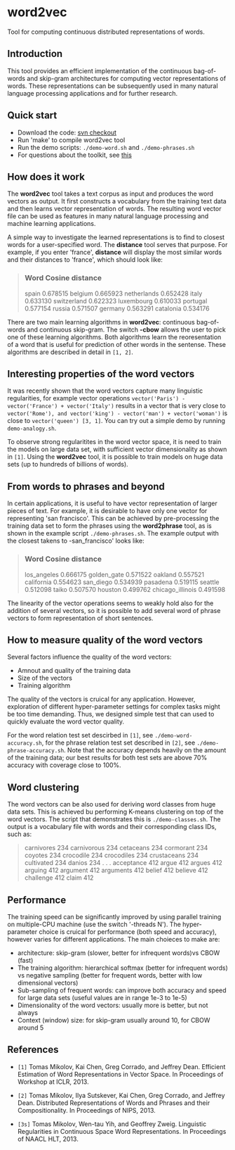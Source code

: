 # word2vec

Tool for computing continuous distributed representations of words.

## Introduction

This tool provides an efficient implementation of the continuous bag-of-words and skip-gram architectures for computing vector representations of words. These representations can be subsequently used in many natural language processing applications and for further research.

## Quick start

- Download the code: [svn checkout](http://word2vec.googlecode.com/svn/trunk/)
- Run 'make' to compile word2vec tool
- Run the demo scripts: `./demo-word.sh` and `./demo-phrases.sh`
- For questions about the toolkit, see [this](http://groups.google.com/group/word2vec-toolkit)

## How does it work

The **word2vec** tool takes a text corpus as input and produces the word vectors as output. It first constructs a vocabulary from the training text data and then learns vector representation of words. The resulting word vector file can be used as features in many natural language processing and machine learning applications.

A simple way to investigate the learned representations is to find to closest words for a user-specified word. The **distance** tool serves that purpose. For example, if you enter 'france', **distance** will display the most similar words and their distances to 'france', which should look like:

> ### Word Cosine distance
> spain 0.678515
> belgium 0.665923
> netherlands 0.652428
> italy 0.633130
> switzerland 0.622323
> luxembourg 0.610033
> portugal 0.577154
> russia 0.571507
> germany 0.563291
> catalonia 0.534176

There are two main learning algorithms in **word2vec**: continuous bag-of-words and continuous skip-gram. The switch **-cbow** allows the user to pick one of these learning algorithms. Both algorithms learn the reoresentation of a word that is useful for prediction of other words in the sentense. These algorithms are described in detail in `[1, 2]`.

## Interesting properties of the word vectors

It was recently shown that the word vectors capture many linguistic regularities, for example vector operations `vector('Paris') - vector('France') + vector('Italy')` results in a vector that is very close to `vector('Rome'), and vector('king') - vector('man') + vector('woman')` is close to `vector('queen') [3, 1]`. You can try out a simple demo by running `demo-analogy.sh`.

To observe strong regularitites in the word vector space, it is need to train the models on large data set, with sufficient vector dimensionality as shown in `[1]`. Using the **word2vec** tool, it is possible to train models on huge data sets (up to hundreds of billions of words).

## From words to phrases and beyond

In certain applications, it is useful to have vector representation of larger pieces of text. For example, it is desirable to have only one vector for representing 'san francisco'. This can be achieved by pre-processing the training data set to form the phrases using the **word2phrase** tool, as is shown in the example script `./demo-phrases.sh`. The example output with the closest takens to -san_francisco' looks like:

> ### Word Cosine distance
> los_angeles 0.666175
> golden_gate 0.571522
> oakland 0.557521
> california 0.554623
> san_diego 0.534939
> pasadena 0.519115
> seattle 0.512098
> taiko 0.507570
> houston 0.499762
> chicago_illinois 0.491598

The linearity of the vector operations seems to weakly hold also for the addition of several vectors, so it is possible to add several word of phrase vectors to form representation of short sentences.

## How to measure quality of the word vectors

Several factors influence the quality of the word vectors: 

- Amnout and quality of the training data
- Size of the vectors
- Training algorithm

The quality of the vectors is cruical for any application. However, exploration of different hyper-parameter settings for complex tasks might be too time demanding. Thus, we designed simple test that can used to quickly evaluate the word vector quality.

For the word relation test set descirbed in `[1]`, see `./demo-word-accuracy.sh`, for the phrase relation test set described in `[2]`, see `./demo-phrase-accuracy.sh`. Note that the accuracy depends heavily on the amount of the training data; our best results for both test sets are above 70% accuracy with coverage close to 100%.

## Word clustering

The word vectors can be also used for deriving word classes from huge data sets. This is achieved bu performing K-means clustering on top of the word vectors. The script that demonstrates this is `./demo-classes.sh`. The output is a vocabulary file with words and their corresponding class IDs, such as:

> carnivores 234 carnivorous 234 cetaceans 234 cormorant 234 coyotes 234 crocodile 234 crocodiles 234 crustaceans 234 cultivated 234 danios 234 . . . acceptance 412 argue 412 argues 412 arguing 412 argument 412 arguments 412 belief 412 believe 412 challenge 412 claim 412

## Performance

The training speed can be significantly improved by using parallel training on multiple-CPU machine (use the switch '-threads N'). The hyper-parameter choice is cruical for performance (both speed and accuracy), however varies for different applications. The main choieces to make are:

- architecture: skip-gram (slower, better for infrequent words)vs CBOW (fast)
- The training algorithm: hierarchical softmax (better for infrequent words) vs negative sampling (better for frequent words, better with low dimensional vectors)
- Sub-sampling of frequent words: can improve both accuracy and speed for large data sets (useful values are in range 1e-3 to 1e-5)
- Dimensionality of the word vectors: usually more is better, but not always
- Context (window) size: for skip-gram usually around 10, for CBOW around 5

## References

- `[1]` Tomas Mikolov, Kai Chen, Greg Corrado, and Jeffrey Dean. Efficient Estimation of Word Representations in Vector Space. In Proceedings of Workshop at ICLR, 2013.

- `[2]` Tomas Mikolov, Ilya Sutskever, Kai Chen, Greg Corrado, and Jeffrey Dean. Distributed Representations of Words and Phrases and their Compositionality. In Proceedings of NIPS, 2013.

- `[3s]` Tomas Mikolov, Wen-tau Yih, and Geoffrey Zweig. Linguistic Regularities in Continuous Space Word Representations. In Proceedings of NAACL HLT, 2013.